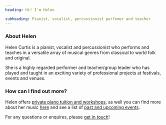```yaml
---
heading: Hi! I'm Helen

subheading: Pianist, vocalist, percussionist perfomer and teacher
---
```


### About Helen

Helen Curtis is a pianist, vocalist and percussionist who performs and teaches in a versatile array of musical genres from classical to world folk and original.

She is a highly regarded performer and teacher/group leader who has played and taught in an exciting variety of professional projects at festivals, events and venues.

### How can I find out more?

Helen offers [private piano tuition and workshops](/tuition-workshops), as well you can find more about her music [here](/music) and see a list of [past and upcoming events](/events).

For any questions or enquires, please [get in touch](/contact)!

